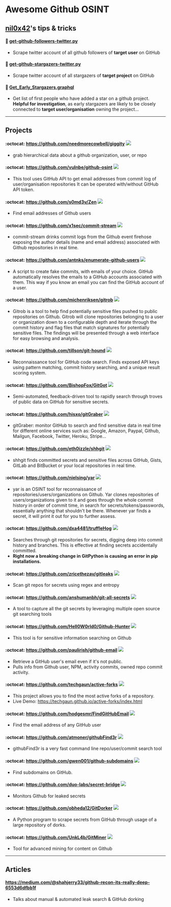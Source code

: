 # Awesome Github OSINT

## [nil0x42](https://twitter.com/nil0x42)'s tips & tricks

#### :scroll: [get-github-followers-twitter.py](https://gist.github.com/nil0x42/df824d885d884f0b5c5c0da2be475076)
* Scrape twitter account of all github followers of **target user** on GitHub

#### :scroll: [get-github-stargazers-twitter.py](https://gist.github.com/nil0x42/e0126ed2fe7e7197e7c15c6bb05021e6)
* Scrape twitter account of all stargazers of **target project** on GitHub

#### :scroll: [Get_Early_Stargazers.graphql](https://gist.github.com/nil0x42/656ccf98c00c99277ca7826bf1c43022)
* Get list of first people who have added a star on a github project. **Helpful for investigation**, as early stargazers are likely to be closely connected to **target user/organisation** owning the project...

----------

## Projects

#### :octocat: https://github.com/needmorecowbell/giggity ![](https://badgen.net/github/stars/needmorecowbell/giggity)
* grab hierarchical data about a github organization, user, or repo
  
#### :octocat: https://github.com/vulnbe/github-osint ![](https://badgen.net/github/stars/vulnbe/github-osint)
* This tool uses GitHub API to get email addresses from commit log of user/organisation repositories
It can be operated with/without GitHub API token.

#### :octocat: https://github.com/s0md3v/Zen ![](https://badgen.net/github/stars/s0md3v/Zen)
* Find email addresses of Github users

#### :octocat: https://github.com/x1sec/commit-stream ![](https://badgen.net/github/stars/x1sec/commit-stream)
* commit-stream drinks commit logs from the Github event 
firehose exposing the author details (name and email address) associated
 with Github repositories in real time.

#### :octocat: https://github.com/antnks/enumerate-github-users ![](https://badgen.net/github/stars/antnks/enumerate-github-users)
* A script to create fake commits, with emails of your choice. GitHub 
automatically resolves the emails to a GitHub accounts associated with 
them. This way if you know an email you can find the GitHub account of a
 user.

#### :octocat: https://github.com/michenriksen/gitrob ![](https://badgen.net/github/stars/michenriksen/gitrob)
* Gitrob is a tool to help find potentially sensitive files pushed to 
public repositories on Github. Gitrob will clone repositories belonging 
to a user or organization down to a configurable depth and iterate 
through the commit history and flag files that match signatures for 
potentially sensitive files. The findings will be presented through a 
web interface for easy browsing and analysis.

#### :octocat: https://github.com/tillson/git-hound ![](https://badgen.net/github/stars/tillson/git-hound)
* Reconnaissance tool for GitHub code search. Finds exposed API keys using
pattern matching, commit history searching, and a unique result scoring
system.

#### :octocat: https://github.com/BishopFox/GitGot ![](https://badgen.net/github/stars/BishopFox/GitGot)
* Semi-automated, feedback-driven tool to rapidly search through troves of public data on GitHub for sensitive secrets.
    
#### :octocat: https://github.com/hisxo/gitGraber ![](https://badgen.net/github/stars/hisxo/gitGraber)
* gitGraber: monitor GitHub to search and find sensitive data in real time
for different online services such as: Google, Amazon, Paypal, Github, 
Mailgun, Facebook, Twitter, Heroku, Stripe...

#### :octocat: https://github.com/eth0izzle/shhgit ![](https://badgen.net/github/stars/eth0izzle/shhgit)
* shhgit finds committed secrets and sensitive files across 
GitHub, Gists, GitLab and BitBucket or your local repositories in real 
time.

#### :octocat: https://github.com/nielsing/yar ![](https://badgen.net/github/stars/nielsing/yar)
* yar is an OSINT tool for reconnaissance of
repositories/users/organizations on Github. Yar clones repositories of
users/organizations given to it
and goes through the whole commit history in order of commit time, in
search for secrets/tokens/passwords, essentially anything that shouldn't
be there. Whenever yar finds a secret,
it will print it out for you to further assess.

#### :octocat: https://github.com/dxa4481/truffleHog ![](https://badgen.net/github/stars/dxa4481/truffleHog)
* Searches through git repositories for secrets, digging deep into commit history and branches. This is effective at finding secrets accidentally committed.
* **Right now a breaking change in GitPython is causing an error in pip installations.**

#### :octocat: https://github.com/zricethezav/gitleaks ![](https://badgen.net/github/stars/zricethezav/gitleaks)
* Scan git repos for secrets using regex and entropy

#### :octocat: https://github.com/anshumanbh/git-all-secrets ![](https://badgen.net/github/stars/anshumanbh/git-all-secrets)
* A tool to capture all the git secrets by leveraging multiple open source git searching tools

#### :octocat: https://github.com/Hell0W0rld0/Github-Hunter ![](https://badgen.net/github/stars/Hell0W0rld0/Github-Hunter)
* This tool is for sensitive information searching on Github

#### :octocat: https://github.com/paulirish/github-email ![](https://badgen.net/github/stars/paulirish/github-email)
* Retrieve a GitHub user's email even if it's not public.
* Pulls info from Github user, NPM, activity commits, owned repo commit activity.

#### :octocat: https://github.com/techgaun/active-forks ![](https://badgen.net/github/stars/techgaun/active-forks)
* This project allows you to find the most active forks of a repository.
* Live Demo: https://techgaun.github.io/active-forks/index.html

#### :octocat: https://github.com/hodgesmr/FindGitHubEmail ![](https://badgen.net/github/stars/hodgesmr/FindGitHubEmail)
* Find the email address of any GitHub user

#### :octocat: https://github.com/atmoner/githubFind3r ![](https://badgen.net/github/stars/atmoner/githubFind3r)
* githubFind3r is a very fast command line repo/user/commit search tool

#### :octocat: https://github.com/gwen001/github-subdomains ![](https://badgen.net/github/stars/gwen001/github-subdomains)
* Find subdomains on GitHub.

#### :octocat: https://github.com/duo-labs/secret-bridge ![](https://badgen.net/github/stars/duo-labs/secret-bridge)
* Monitors Github for leaked secrets

#### :octocat: https://github.com/obheda12/GitDorker ![](https://badgen.net/github/stars/obheda12/GitDorker)
* A Python program to scrape secrets from GitHub through usage of a large repository of dorks.

#### :octocat: https://github.com/UnkL4b/GitMiner ![](https://badgen.net/github/stars/UnkL4b/GitMiner)
* Tool for advanced mining for content on Github

----------

## Articles

#### https://medium.com/@shahjerry33/github-recon-its-really-deep-6553d6dfbb1f
* Talks about manual & automated leak search & GitHub dorking
